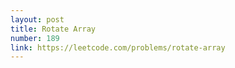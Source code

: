 ```yaml
---
layout: post
title: Rotate Array
number: 189
link: https://leetcode.com/problems/rotate-array
---
```

